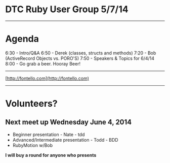 # DTC Ruby User Group 5/7/14

---
# Agenda

6:30 - Intro/Q&A
6:50 - Derek (classes, structs and methods)
7:20 - Bob (ActiveRecord Objects vs. PORO'S)
7:50 - Speakers & Topics for 6/4/14
8:00 - Go grab a beer. Hooray Beer!

---

[http://fontello.com](http://fontello.com)

---

# Volunteers?

## Next meet up Wednesday June 4, 2014

* Beginner presentation - Nate - tdd
* Advanced/Intermediate presentation - Todd - BDD
* RubyMotion w/Bob

**I will buy a round for anyone who presents**
